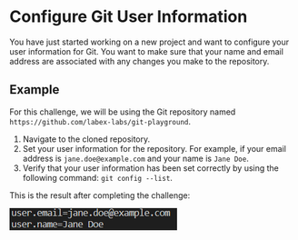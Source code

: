 # Configure Git User Information

You have just started working on a new project and want to configure your user information for Git. You want to make sure that your name and email address are associated with any changes you make to the repository.

## Example

For this challenge, we will be using the Git repository named `https://github.com/labex-labs/git-playground`.

1. Navigate to the cloned repository.
2. Set your user information for the repository. For example, if your email address is `jane.doe@example.com` and your name is `Jane Doe`.
3. Verify that your user information has been set correctly by using the following command: `git config --list`.

This is the result after completing the challenge:

![<result>](./assets/challenge-config-user-step1-1.png)
